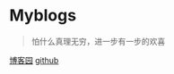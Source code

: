 # Myblogs


> 怕什么真理无穷，进一步有一步的欢喜


[博客园](https://www.cnblogs.com/my_captain)
[github](https://github.com/cnhkzyy)